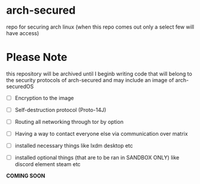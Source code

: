 # arch-secured
repo for securing arch linux (when this repo comes out only a select few will have access)

# Please Note
this repository will be archived until I beginb writing code that will belong to the security protocols of arch-secured and may include an image of arch-securedOS

- [ ] Encryption to the image
- [ ] Self-destruction protocol (Proto-14J)
- [ ] Routing all networking through tor by option
- [ ] Having a way to contact everyone else via communication over matrix
- [ ] installed necessary things like lxdm desktop etc
- [ ] installed optional things (that are to be ran in SANDBOX ONLY) like discord element steam etc


**COMING SOON**
